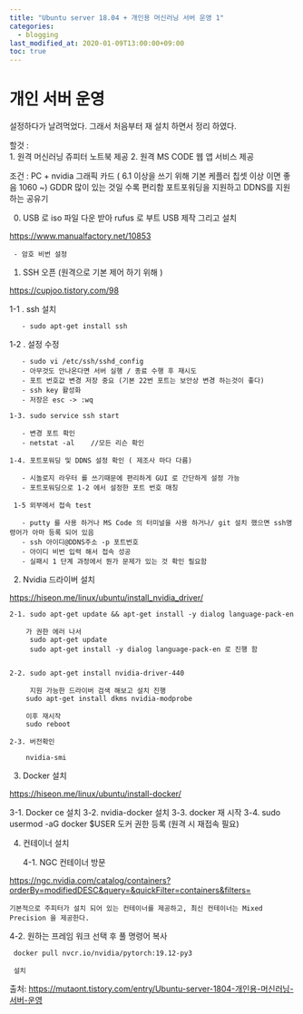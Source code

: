 ```yaml
---
title: "Ubuntu server 18.04 + 개인용 머신러닝 서버 운영 1"
categories: 
  - blogging
last_modified_at: 2020-01-09T13:00:00+09:00
toc: true
---
```



# 개인 서버 운영 
  설정하다가 날려먹었다.
  그래서 처음부터 재 설치 하면서 정리 하였다.

 
할것 :  
        1. 원격 머신러닝 쥬피터 노트북 제공
        2. 원격 MS CODE 웹 앱 서비스 제공

조건 : 
        PC + nvidia 그래픽 카드 ( 6.1 이상을 쓰기 위해 기본 케플러 칩셋 이상 이면 좋음 1060 ~)
        GDDR 많이 있는 것일 수록 편리함
        포트포워딩을 지원하고 DDNS를 지원하는 공유기

 

0. USB 로 iso 파일 다운 받아 rufus 로 부트 USB 제작 그리고 설치

  https://www.manualfactory.net/10853

     - 암호 비번 설정

 

1. SSH 오픈 (원격으로 기본 제어 하기 위해 )
 
 https://cupjoo.tistory.com/98

   1-1 . ssh 설치

       - sudo apt-get install ssh

   1-2 . 설정 수정

       - sudo vi /etc/ssh/sshd_config
       - 아무것도 안나온다면 서버 실행 / 종료 수행 후 재시도
       - 포트 번호값 변경 저장 중요 (기본 22번 포트는 보안상 변경 하는것이 좋다)
       - ssh key 활성화
       - 저장은 esc -> :wq

    1-3. sudo service ssh start 

       - 변경 포트 확인 
       - netstat -al    //모든 리슨 확인

    1-4. 포트포워딩 및 DDNS 설정 확인 ( 제조사 마다 다름)

       - 시놀로지 라우터 를 쓰기때문에 편리하게 GUI 로 간단하게 설정 가능
       - 포트포워딩으로 1-2 에서 설정한 포트 번호 매칭

     1-5 외부에서 접속 test

       - putty 를 사용 하거나 MS Code 의 터미널을 사용 하거나/ git 설치 했으면 ssh명령어가 아마 등록 되어 있음
       - ssh 아이디@DDNS주소 -p 포트번호
       - 아이디 비번 입력 해서 접속 성공
       - 실패시 1 단계 과정에서 뭔가 문제가 있는 것 확인 필요함

 

2.  Nvidia 드라이버 설치

  https://hiseon.me/linux/ubuntu/install_nvidia_driver/

    2-1. sudo apt-get update && apt-get install -y dialog language-pack-en

        가 권한 에러 나서 
         sudo apt-get update 
         sudo apt-get install -y dialog language-pack-en 로 진행 함

 
    2-2. sudo apt-get install nvidia-driver-440

         지원 가능한 드라이버 검색 해보고 설치 진행
        sudo apt-get install dkms nvidia-modprobe

        이후 재시작
        sudo reboot

    2-3. 버전확인

        nvidia-smi



3.  Docker 설치

https://hiseon.me/linux/ubuntu/install-docker/

   3-1. Docker ce 설치
   3-2. nvidia-docker 설치
   3-3. docker 재 시작 
   3-4. sudo usermod -aG docker $USER  도커 권한 등록 (원격 시 재접속 필요)

 

 

4. 컨테이너 설치

   4-1. NGC 컨테이너 방문

  https://ngc.nvidia.com/catalog/containers?orderBy=modifiedDESC&query=&quickFilter=containers&filters=

    기본적으로 주피터가 설치 되어 있는 컨테이너를 제공하고, 최신 컨테이너는 Mixed Precision 을 제공한다.

  4-2. 원하는 프레임 워크 선택 후  풀 명령어 복사

     docker pull nvcr.io/nvidia/pytorch:19.12-py3 

     설치

출처: https://mutaont.tistory.com/entry/Ubuntu-server-1804-개인용-머신러닝-서버-운영